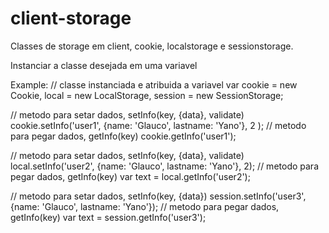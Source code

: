 client-storage
==============

Classes de storage em client, cookie, localstorage e sessionstorage.

Instanciar a classe desejada em uma variavel

Example: 
// classe instanciada e atribuida a variavel
var cookie = new Cookie,
    local = new LocalStorage,
    session = new SessionStorage;

// metodo para setar dados, setInfo(key, {data}, validate)
cookie.setInfo('user1', {name: 'Glauco', lastname: 'Yano'}, 2 );
// metodo para pegar dados, getInfo(key)
cookie.getInfo('user1');

// metodo para setar dados, setInfo(key, {data}, validate)
local.setInfo('user2', {name: 'Glauco', lastname: 'Yano'}, 2);
// metodo para pegar dados, getInfo(key)
var text = local.getInfo('user2');

// metodo para setar dados, setInfo(key, {data})
session.setInfo('user3', {name: 'Glauco', lastname: 'Yano'});
// metodo para pegar dados, getInfo(key)
var text = session.getInfo('user3');




